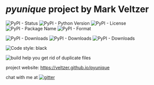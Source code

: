 
# *pyunique* project by Mark Veltzer

![PyPI - Status](https://img.shields.io/pypi/status/pyunique)
![PyPI - Python Version](https://img.shields.io/pypi/pyversions/pyunique)
![PyPI - License](https://img.shields.io/pypi/l/pyunique)
![PyPI - Package Name](https://img.shields.io/pypi/v/pyunique)
![PyPI - Format](https://img.shields.io/pypi/format/pyunique)

![PyPI - Downloads](https://img.shields.io/pypi/dd/pyunique)
![PyPI - Downloads](https://img.shields.io/pypi/dw/pyunique)
![PyPI - Downloads](https://img.shields.io/pypi/dm/pyunique)

![Code style: black](https://img.shields.io/badge/code%20style-black-000000.svg)

![build](https://github.com/veltzer/pyunique/workflows/build/badge.svg)
help you get rid of duplicate files

project website: https://veltzer.github.io/pyunique

chat with me at [![gitter](https://badges.gitter.im/Join%20Chat.svg)](https://gitter.im/veltzer/mark.veltzer)


